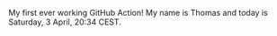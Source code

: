 My first ever working GitHub Action!
My name is Thomas and today is Saturday, 3 April, 20:34 CEST. 
